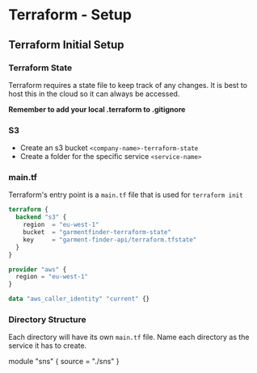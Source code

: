# Terraform - Setup

## Terraform Initial Setup

### Terraform State
Terraform requires a state file to keep track of any changes. It is best to host this in the cloud so it can always be accessed.

**Remember to add your local .terraform to .gitignore**

### S3
- Create an s3 bucket `<company-name>-terraform-state`
- Create a folder for the specific service `<service-name>`

### main.tf
Terraform's entry point is a `main.tf` file that is used for `terraform init`

```terraform
terraform {
  backend "s3" {
    region  = "eu-west-1"
    bucket  = "garmentfinder-terraform-state"
    key     = "garment-finder-api/terraform.tfstate"
  }
}

provider "aws" {
  region = "eu-west-1"
}

data "aws_caller_identity" "current" {}
```

### Directory Structure
Each directory will have its own `main.tf` file. Name each directory as the service it has to create.

module "sns" {
  source = "./sns"
}

